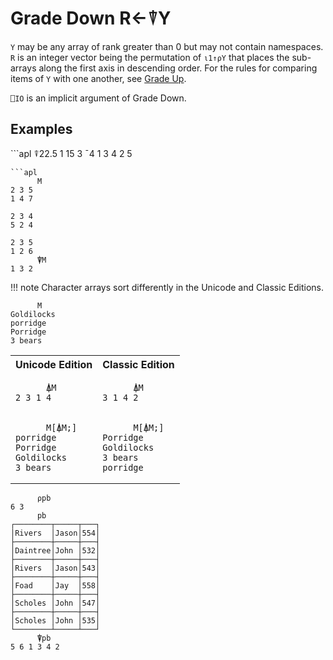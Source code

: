 <div style="display: none;">
  ⍒
</div>






<h1 class="heading"><span class="name">Grade Down</span> <span class="command">R←⍒Y</span></h1>



`Y` may be any array of rank greater than 0 but may not contain namespaces. `R` is an integer vector being the permutation of `⍳1↑⍴Y` that places the sub-arrays along the first axis in descending order. For the rules for comparing items of `Y` with one another, see [Grade Up](grade-up.md).


`⎕IO` is an implicit argument of Grade Down.


<h2 class="example">Examples</h2>
```apl
      ⍒22.5 1 15 3 ¯4
1 3 4 2 5

```
```apl
      M
2 3 5
1 4 7
     
2 3 4
5 2 4
     
2 3 5
1 2 6
      ⍒M
1 3 2

```



!!! note
    Character arrays sort differently in the Unicode and Classic Editions.

```apl
      M
Goldilocks
porridge   
Porridge   
3 bears 
```

<table>
<tr>
 <th>Unicode Edition</th>
 <th>Classic Edition</th>
</tr>
<tr>
 <td><pre><code>      ⍋M
2 3 1 4</code></pre></td>
 <td><pre><code>      ⍋M
3 1 4 2</code></pre></td>
</tr>
<tr>
 <td><pre><code>      M[⍋M;]
porridge
Porridge
Goldilocks
3 bears
</code></pre></td>
 <td><pre><code>      M[⍋M;]
Porridge
Goldilocks
3 bears
porridge
</code></pre></td>
</tr>
</table>


```apl
      ⍴pb
6 3
      pb
┌────────┬─────┬───┐
│Rivers  │Jason│554│
├────────┼─────┼───┤
│Daintree│John │532│
├────────┼─────┼───┤
│Rivers  │Jason│543│
├────────┼─────┼───┤
│Foad    │Jay  │558│
├────────┼─────┼───┤
│Scholes │John │547│
├────────┼─────┼───┤
│Scholes │John │535│
└────────┴─────┴───┘
      ⍒pb
5 6 1 3 4 2

```


